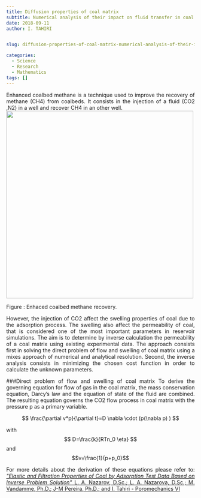 ```yaml
---
title: Diffusion properties of coal matrix
subtitle: Numerical analysis of their impact on fluid transfer in coal reservoir
date: 2018-09-11
author: I. TAHIRI


slug: diffusion-properties-of-coal-matrix-numerical-analysis-of-their-impact-on-fluid-transfer-in-coal-reservoirs

categories:
  - Science
  - Research
  - Mathematics
tags: []
---
```


<!--more-->

<div style="text-align: justify">
Enhanced coalbed methane is a technique used to improve the recovery of methane (CH4) from coalbeds. It consists in the injection of a fluid (CO2 ,N2) in a well and recover CH4 in an other well.

<div class="figure"><span id="fig:pie"></span>
<img src="co2inj.JPG" alt="" width="500" />
<p class="caption">
Figure : Enhaced coalbed methane recovery.
</p>
</div>

However, the injection of CO2 affect the swelling properties of coal due to the adsorption process. The swelling also affect the permeability of coal, that is considered one of the most important parameters in reservoir simulations. The aim is to determine by inverse calculation the permeability of a coal matrix using existing experimental data. The approach consists first in solving the direct problem of flow and swelling of coal matrix using a mixes approach of numerical and analytical resolution. Second, the inverse analysis consists in minimizing the chosen cost function in order to calculate the unknown parameters.

###Direct problem of flow and swelling of coal matrix
To derive the governing equation for flow of gas in the coal matrix, the mass conservation
equation, Darcy’s law and the equation of state of the fluid are combined.
The resulting equation governs the CO2 flow process in coal matrix with the pressure p as a primary variable.

$$
\frac{\partial v*p}{\partial t}=D \nabla \cdot  (p(\nabla p) )
$$

with $$ D=\frac{k}{RTn_0 \eta} $$ and $$v=\frac{1}{p+p_0}$$

For more details about the derivation of these equations please refer to: [*"Elastic and Filtration Properties of Coal by Adsorption Test Data Based on Inverse Problem Solution"*
L. A. Nazarov, D.Sc.; L. A. Nazarova, D.Sc.; M. Vandamme, Ph.D.; J-M Pereira, Ph.D.; and I. Tahiri - Poromechanics VI](https://ascelibrary.org/doi/abs/10.1061/9780784480779.034?src=recsys)

<div>
